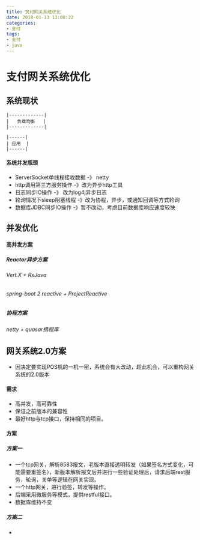 ```yaml
---
title: 支付网关系统优化
date: 2018-01-13 13:08:22
categories: 
- 支付
tags:
- 支付
- java
---
```


# 支付网关系统优化

## 系统现状

```
|-------------|
|   负载均衡   |
|-------------|

|------|
| 应用  |
|------|

```

#### 系统并发瓶颈

- ServerSocket单线程接收数据 -》 netty
- http调用第三方服务操作 -》改为异步http工具
- 日志同步IO操作 -》 改为log4j异步日志
- 轮询情况下sleep阻塞线程 -》改为协程，异步，或通知回调等方式轮询
- 数据库JDBC同步IO操作 -》暂不改动，考虑目前数据库响应速度较快

## 并发优化

#### 高并发方案

##### Reactor异步方案

###### Vert.X + RxJava

###### spring-boot 2 reactive + ProjectReactive

##### 协程方案

###### netty + quasar携程库


## 网关系统2.0方案

- 因决定要实现POS机的一机一密，系统会有大改动，趁此机会，可以重构网关系统的2.0版本

#### 需求

- 高并发，高可靠性
- 保证之前版本的兼容性
- 最好http与tcp接口，保持相同的项目。


#### 方案

##### 方案一

- 一个tcp网关，解析8583报文，老版本直接透明转发（如果签名方式变化，可能需要重签名），新版本解析报文后并进行一些验证处理后，请求后端rest服务，轮询，关单等逻辑在网关实现。
- 一个http网关，进行验签，转发等操作。
- 后端采用微服务等模式，提供restful接口。
- 数据库维持不变

##### 方案二

- 